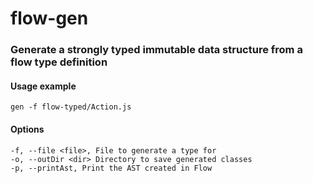 # flow-gen
### Generate a strongly typed immutable data structure from a flow type definition

#### Usage example
```
gen -f flow-typed/Action.js
```

#### Options
```
-f, --file <file>, File to generate a type for
-o, --outDir <dir> Directory to save generated classes
-p, --printAst, Print the AST created in Flow
```
